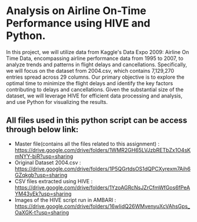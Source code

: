 # Analysis on Airline On-Time Performance using HIVE and Python.
In this project, we will utilize data from Kaggle's Data Expo 2009: Airline On Time Data, encompassing airline performance data from 1995 to 2007, to analyze trends and patterns in flight delays and cancellations. Specifically, we will focus on the dataset from 2004.csv, which contains 7,129,270 entries spread across 29 columns. Our primary objective is to explore the optimal time to minimize the flight delays and identify the key factors contributing to delays and cancellations. Given the substantial size of the dataset, we will leverage HIVE for efficient data processing and analysis, and use Python for visualizing the results.

## All files used in this python script can be access through below link:
- Master file(contains all the files related to this assignment) :      https://drive.google.com/drive/folders/1WMR2GH65LVJzbRETbZx1O4sKmNYY-bjR?usp=sharing
- Original Dataset 2004.csv : https://drive.google.com/drive/folders/1P5QGrtdsOS1dQPCXyrexm7Aih6GZqkgb?usp=sharing
- CSV files extracted using HIVE : https://drive.google.com/drive/folders/1YzoAGRcNsJZrCfmWfGos6fPeAYM43yEk?usp=sharing
- Images of the HIVE script run in AMBARI : https://drive.google.com/drive/folders/16wIidQ26WMvenyuXcVAhsGps_OaXGK-t?usp=sharing

